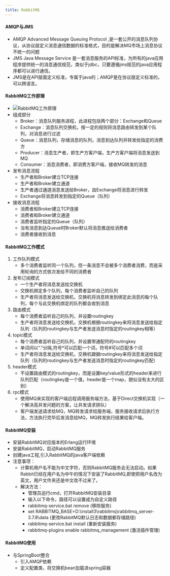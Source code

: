 ```yaml
---
title: RabbitMQ
---
```


#### AMQP与JMS
* AMQP Advanced Message Queuing Protocol ,是一套公开的消息队列协议，从协议层定义消息通信数据的标准格式，目的是解决MQ市场上消息协议不统一的问题
* JMS Java Message Service 是一套消息服务的API标准，为所有的java应用程序提供统一的消息通信规范，类似于jdbc，只要遵循jms规范的java应用程序都可以进行通信。
* JMS是在API层面定义标准，专属于java的；AMQP是在协议层定义标准的，可以跨语言。

#### RabbitMQ工作原理
* ![RabbitMQ工作原理](https://s2.ax1x.com/2019/07/07/ZDeLB8.png)
* 组成部分
	* Broker：消息队列服务进程，此进程包括两个部分：Exchange和Queue
	* Exchange：消息队列交换机，按一定的规则将消息路由转发到某个队列，对消息进行过滤
	* Queue：消息队列，存储消息的队列，消息到达队列并转发给指定的消费方
	* Producer：消息生产者，即生产方客户端，生产方客户端将消息发送到MQ
	* Consumer：消息消费者，即消费方客户端，接收MQ转发的消息
* 发布消息流程
	* 生产者和Broker建立TCP连接
	* 生产者和Broker建立通道
	* 生产者通过通道消息发送给Broker，由Exchange将消息进行转发
	* Exchange将消息转发到指定的Queue（队列）
* 接收消息流程
	* 消费者和Broker建立TCP连接
	* 消费者和Broker建立通道
	* 消费者监听指定的Queue（队列）
	* 当有消息到达Queue时Broker默认将消息推送给消费者
	* 消费者接收到消息

#### RabbitMQ工作模式
1. 工作队列模式
	* 多个消费者监听同一个队列，但一条消息不会被多个消费者消费，而是采用轮询的方式依次发给不同的消费者
2. 发布订阅模式
	* 一个生产者将消息发送给交换机
	* 交换机绑定多个队列，每个消费者监听自己的队列
	* 生产者将消息发送给交换机，交换机将消息转发到绑定此消息的每个队列，每个与此交换机绑定的队列都会收到消息
3. 路由模式
	* 每个消费者监听自己的队列，并设置routingkey
	* 生产者将消息发送给交换机，交换机根据routingkey来将消息发送给指定队列（队列的routingkey与生产者发送消息时指定的routingkey相等）
4. topic模式
	* 每个消费者监听自己的队列，并设置带通配符的routingkey
	* 单词间以"."分隔,符号*可以匹配一个词，符号#可以匹配多个词
	* 生产者将消息发送给交换机，交换机跟据routingkey来将消息发送给指定队列（队列的routingkey与生产者发送消息时指定的routingkey匹配）
5. header模式
	* 不设置路由模式的routingkey，而是设置key/value形式的header来进行队列匹配（routingkey是一个值，header是一个map，貌似没有太大的区别）
6. rpc模式
	* 使用MQ来实现的客户端远程调用服务端方法，基于Direct交换机实现（一个解决高并发问题的方案，让并发请求排队）
	* 客户端发送请求给MQ，MQ转发请求给服务端，服务接收请求后执行方法，方法执行完毕后发消息给MQ，MQ转发执行结果给客户端。

#### RabbitMQ安装
* 安装RabbitMQ对应版本的Erlang运行环境
* 安装RabbitMQ，启动RabbitMQ服务
* 创建java工程,引入RabbitMQ的java客户端依赖
* 注意事项：
	* 计算机用户名不能为中文字符，否则RabbitMQ服务会无法启动。如果Rabbit已经在用户名为中午的情况下安装了RabbitMQ,即使把用户名改为英文，用户文件夹还是中文改不过来了。
	* 解决方法：
		* 管理员运行cmd，打开RabbitMQ安装目录
		* 输入以下命令，路径可以设置成为自定义路径
		* rabbitmq-service.bat remove (移除服务)
		* set RABBITMQ_BASE=D:\install3\rabbitmq\rabbitmq_server-3.7.8\data (更改RabbitMQ默认日志和数据都存储路径)
		* rabbitmq-service.bat install (重新安装服务)
		* rabbitmq-plugins enable rabbitmq_management (激活插件管理)


#### RabbitMQ使用
* 与SpringBoot整合
	* 引入AMQP依赖
	* 定义配置类，将交换机bean加载进spring容器